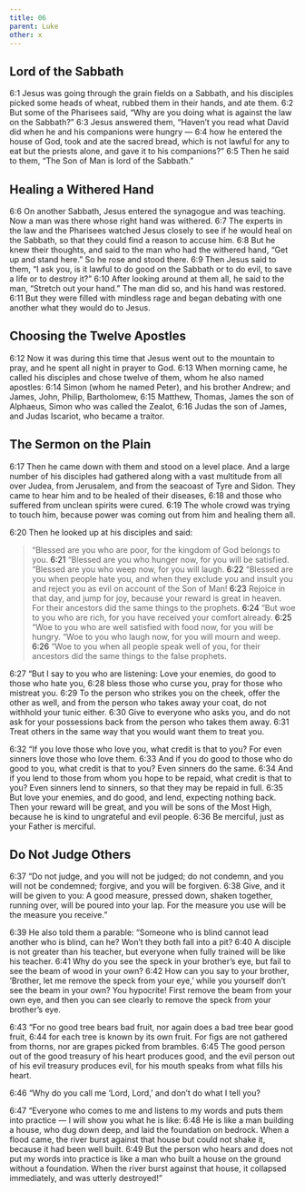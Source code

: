```yaml
---
title: 06
parent: Luke
other: x
---
```


## Lord of the Sabbath

<a name="6:1">6:1</a> Jesus was going through the grain fields on a Sabbath, and his disciples picked some heads of wheat, rubbed them in their hands, and ate them. <a name="6:2">6:2</a> But some of the Pharisees said, “Why are you doing what is against the law on the Sabbath?” <a name="6:3">6:3</a> Jesus answered them, “Haven’t you read what David did when he and his companions were hungry — <a name="6:4">6:4</a> how he entered the house of God, took and ate the sacred bread, which is not lawful for any to eat but the priests alone, and gave it to his companions?” <a name="6:5">6:5</a> Then he said to them, “The Son of Man is lord of the Sabbath.”

## Healing a Withered Hand

<a name="6:6">6:6</a> On another Sabbath, Jesus entered the synagogue and was teaching. Now a man was there whose right hand was withered. <a name="6:7">6:7</a> The experts in the law and the Pharisees watched Jesus closely to see if he would heal on the Sabbath, so that they could find a reason to accuse him. <a name="6:8">6:8</a> But he knew their thoughts, and said to the man who had the withered hand, “Get up and stand here.” So he rose and stood there. <a name="6:9">6:9</a> Then Jesus said to them, “I ask you, is it lawful to do good on the Sabbath or to do evil, to save a life or to destroy it?” <a name="6:10">6:10</a> After looking around at them all, he said to the man, “Stretch out your hand.” The man did so, and his hand was restored. <a name="6:11">6:11</a> But they were filled with mindless rage and began debating with one another what they would do to Jesus.

## Choosing the Twelve Apostles

<a name="6:12">6:12</a> Now it was during this time that Jesus went out to the mountain to pray, and he spent all night in prayer to God. <a name="6:13">6:13</a> When morning came, he called his disciples and chose twelve of them, whom he also named apostles: <a name="6:14">6:14</a> Simon (whom he named Peter), and his brother Andrew; and James, John, Philip, Bartholomew, <a name="6:15">6:15</a> Matthew, Thomas, James the son of Alphaeus, Simon who was called the Zealot, <a name="6:16">6:16</a> Judas the son of James, and Judas Iscariot, who became a traitor.

## The Sermon on the Plain

<a name="6:17">6:17</a> Then he came down with them and stood on a level place. And a large number of his disciples had gathered along with a vast multitude from all over Judea, from Jerusalem, and from the seacoast of Tyre and Sidon. They came to hear him and to be healed of their diseases, <a name="6:18">6:18</a> and those who suffered from unclean spirits were cured. <a name="6:19">6:19</a> The whole crowd was trying to touch him, because power was coming out from him and healing them all.

<a name="6:20">6:20</a> Then he looked up at his disciples and said:

> “Blessed are you who are poor, for the kingdom of God belongs to you.
> <a name="6:21">6:21</a> “Blessed are you who hunger now, for you will be satisfied.
> “Blessed are you who weep now, for you will laugh.
> <a name="6:22">6:22</a> “Blessed are you when people hate you, and when they exclude you and insult you and reject you as evil on account of the Son of Man! <a name="6:23">6:23</a> Rejoice in that day, and jump for joy, because your reward is great in heaven. For their ancestors did the same things to the prophets.
> <a name="6:24">6:24</a> “But woe to you who are rich, for you have received your comfort already.
> <a name="6:25">6:25</a> “Woe to you who are well satisfied with food now, for you will be hungry.
> “Woe to you who laugh now, for you will mourn and weep.
> <a name="6:26">6:26</a> “Woe to you when all people speak well of you, for their ancestors did the same things to the false prophets.

<a name="6:27">6:27</a> “But I say to you who are listening: Love your enemies, do good to those who hate you, <a name="6:28">6:28</a> bless those who curse you, pray for those who mistreat you. <a name="6:29">6:29</a> To the person who strikes you on the cheek, offer the other as well, and from the person who takes away your coat, do not withhold your tunic either. <a name="6:30">6:30</a> Give to everyone who asks you, and do not ask for your possessions back from the person who takes them away. <a name="6:31">6:31</a> Treat others in the same way that you would want them to treat you.

<a name="6:32">6:32</a> “If you love those who love you, what credit is that to you? For even sinners love those who love them. <a name="6:33">6:33</a> And if you do good to those who do good to you, what credit is that to you? Even sinners do the same. <a name="6:34">6:34</a> And if you lend to those from whom you hope to be repaid, what credit is that to you? Even sinners lend to sinners, so that they may be repaid in full. <a name="6:35">6:35</a> But love your enemies, and do good, and lend, expecting nothing back. Then your reward will be great, and you will be sons of the Most High, because he is kind to ungrateful and evil people. <a name="6:36">6:36</a> Be merciful, just as your Father is merciful.

## Do Not Judge Others

<a name="6:37">6:37</a> “Do not judge, and you will not be judged; do not condemn, and you will not be condemned; forgive, and you will be forgiven. <a name="6:38">6:38</a> Give, and it will be given to you: A good measure, pressed down, shaken together, running over, will be poured into your lap. For the measure you use will be the measure you receive.”

<a name="6:39">6:39</a> He also told them a parable: “Someone who is blind cannot lead another who is blind, can he? Won’t they both fall into a pit? <a name="6:40">6:40</a> A disciple is not greater than his teacher, but everyone when fully trained will be like his teacher. <a name="6:41">6:41</a> Why do you see the speck in your brother’s eye, but fail to see the beam of wood in your own? <a name="6:42">6:42</a> How can you say to your brother, ‘Brother, let me remove the speck from your eye,’ while you yourself don’t see the beam in your own? You hypocrite! First remove the beam from your own eye, and then you can see clearly to remove the speck from your brother’s eye.

<a name="6:43">6:43</a> “For no good tree bears bad fruit, nor again does a bad tree bear good fruit, <a name="6:44">6:44</a> for each tree is known by its own fruit. For figs are not gathered from thorns, nor are grapes picked from brambles. <a name="6:45">6:45</a> The good person out of the good treasury of his heart produces good, and the evil person out of his evil treasury produces evil, for his mouth speaks from what fills his heart.

<a name="6:46">6:46</a> “Why do you call me ‘Lord, Lord,’ and don’t do what I tell you?

<a name="6:47">6:47</a> “Everyone who comes to me and listens to my words and puts them into practice — I will show you what he is like: <a name="6:48">6:48</a> He is like a man building a house, who dug down deep, and laid the foundation on bedrock. When a flood came, the river burst against that house but could not shake it, because it had been well built. <a name="6:49">6:49</a> But the person who hears and does not put my words into practice is like a man who built a house on the ground without a foundation. When the river burst against that house, it collapsed immediately, and was utterly destroyed!”

